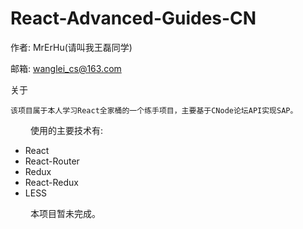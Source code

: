 # React-Advanced-Guides-CN

作者: MrErHu(请叫我王磊同学)

邮箱: [wanglei_cs@163.com](mailto:wanglei_cs@163.com)

关于

    该项目属于本人学习React全家桶的一个练手项目，主要基于CNode论坛API实现SAP。

　　 使用的主要技术有:

* React
* React-Router
* Redux
* React-Redux
* LESS

　　 本项目暂未完成。


